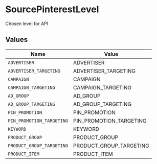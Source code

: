 # SourcePinterestLevel

Chosen level for API


## Values

| Name                      | Value                     |
| ------------------------- | ------------------------- |
| `ADVERTISER`              | ADVERTISER                |
| `ADVERTISER_TARGETING`    | ADVERTISER_TARGETING      |
| `CAMPAIGN`                | CAMPAIGN                  |
| `CAMPAIGN_TARGETING`      | CAMPAIGN_TARGETING        |
| `AD_GROUP`                | AD_GROUP                  |
| `AD_GROUP_TARGETING`      | AD_GROUP_TARGETING        |
| `PIN_PROMOTION`           | PIN_PROMOTION             |
| `PIN_PROMOTION_TARGETING` | PIN_PROMOTION_TARGETING   |
| `KEYWORD`                 | KEYWORD                   |
| `PRODUCT_GROUP`           | PRODUCT_GROUP             |
| `PRODUCT_GROUP_TARGETING` | PRODUCT_GROUP_TARGETING   |
| `PRODUCT_ITEM`            | PRODUCT_ITEM              |